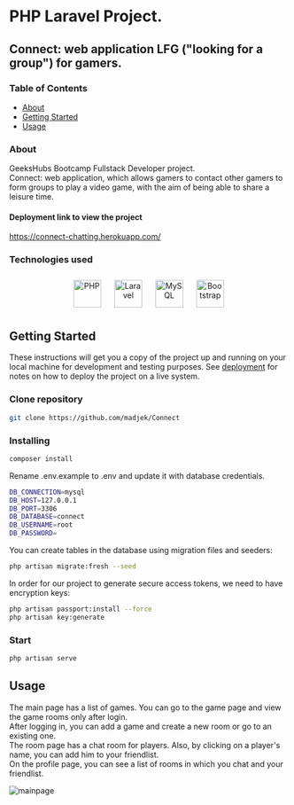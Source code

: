 # PHP Laravel Project. 

## Connect: web application LFG ("looking for a group") for gamers.

### Table of Contents

- [About](#about)
- [Getting Started](#getting_started)
- [Usage](#usage)

### About <a name = "about"></a>

GeeksHubs Bootcamp Fullstack Developer project.  
Connect: web application, which allows gamers to contact other gamers to form groups to play a video game, with the aim of being able to share a leisure time.

#### Deployment link to view the project
https://connect-chatting.herokuapp.com/

### Technologies used

<div align="center">  
<img style="margin: 10px" src="https://profilinator.rishav.dev/skills-assets/php-original.svg" alt="PHP" height="50" /> 
<img style="margin: 10px" src="https://profilinator.rishav.dev/skills-assets/laravel-plain-wordmark.svg" alt="Laravel" height="50" /> 
<img style="margin: 10px" src="https://profilinator.rishav.dev/skills-assets/mysql-original-wordmark.svg" alt="MySQL" height="50" />  
<img style="margin: 10px" src="https://profilinator.rishav.dev/skills-assets/bootstrap-plain.svg" alt="Bootstrap" height="50" />  
</div>

## Getting Started <a name = "getting_started"></a>

These instructions will get you a copy of the project up and running on your local machine for development and testing purposes. See [deployment](#deployment) for notes on how to deploy the project on a live system.

### Clone repository

```sh
git clone https://github.com/madjek/Connect
```

### Installing

```sh
composer install
```

Rename .env.example to .env and update it with database credentials.  

```sh
DB_CONNECTION=mysql
DB_HOST=127.0.0.1
DB_PORT=3306
DB_DATABASE=connect
DB_USERNAME=root
DB_PASSWORD=
```

You can create tables in the database using migration files and seeders:  

```sh
php artisan migrate:fresh --seed
```

In order for our project to generate secure access tokens, we need to have encryption keys:  

```sh
php artisan passport:install --force
php artisan key:generate
```

### Start

```sh
php artisan serve
```

## Usage <a name = "usage"></a>

The main page has a list of games. You can go to the game page and view the game rooms only after login.  
After logging in, you can add a game and create a new room or go to an existing one.  
The room page has a chat room for players. Also, by clicking on a player's name, you can add him to your friendlist.  
On the profile page, you can see a list of rooms in which you chat and your friendlist.

![mainpage](https://user-images.githubusercontent.com/90720831/145723917-bd6d7ac4-1947-43b0-967e-b6d0bbc6f700.jpg)

